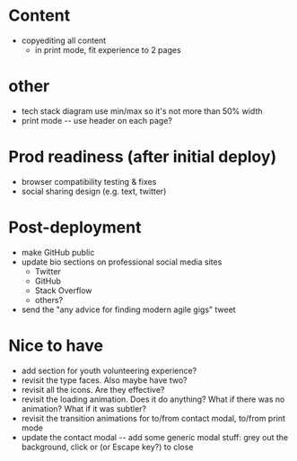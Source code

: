 # Content
- copyediting all content
  - in print mode, fit experience to 2 pages

# other
- tech stack diagram use min/max so it's not more than 50% width
- print mode -- use header on each page?

# Prod readiness (after initial deploy)
- browser compatibility testing & fixes
- social sharing design (e.g. text, twitter)

# Post-deployment
- make GitHub public
- update bio sections on professional social media sites
  - Twitter
  - GitHub
  - Stack Overflow
  - others?
- send the "any advice for finding modern agile gigs" tweet

# Nice to have
- add section for youth volunteering experience?
- revisit the type faces. Also maybe have two?
- revisit all the icons. Are they effective?
- revisit the loading animation. Does it do anything? What if there was no animation? What if it was subtler?
- revisit the transition animations for to/from contact modal, to/from print mode
- update the contact modal -- add some generic modal stuff: grey out the background, click or (or Escape key?) to close

